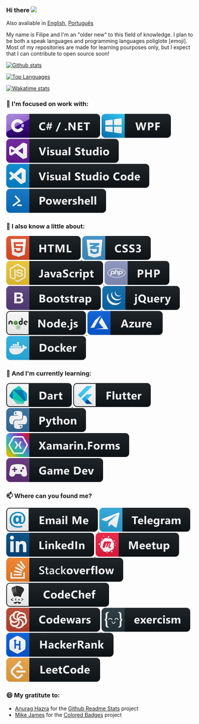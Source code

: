 ### Hi there <img src="https://raw.githubusercontent.com/MartinHeinz/MartinHeinz/master/wave.gif" width="30px">

Also avaliable in  [English](https://github.com/filimor/filimor/edit/main/README.md), [Português](https://github.com/filimor/filimor/edit/main/README.pt-BR.md)

My name is Filipe and I'm an "older new" to this field of knowledge. I plan to be both a speak languages and programming languages poliglote [emoji]. Most of my repositories are made for learning pourposes only, but I expect that I can contribute to open source soon!

[![Github stats](https://github-readme-stats.vercel.app/api?username=filimor&count_private=true&show_icons=true&include_all_commits=true&custom_title=What%20I've%20done)](https://github.com/filimor/github-readme-stats)

[![Top Languages](https://github-readme-stats.vercel.app/api/top-langs/?username=filimor&langs_count=10&layout=compact&custom_title=About%20what%20I've%20done)](https://github.com/filimor/github-readme-stats)

[![Wakatime stats](https://github-readme-stats.vercel.app/api/wakatime?username=filimor&custom_title=How%20much%20I've%20been%20doing)](https://github.com/filimor/github-readme-stats)

### 🔭 I'm focused on work with:

 <a href="#">
  <img src="https://github.com/MikeCodesDotNET/ColoredBadges/blob/master/svg/dev/languages/csharp_dotnet.svg" alt="C# / .NET" style="vertical-align:top margin:6px 4px">
 </a>
 <a href="#">
  <img src="https://github.com/MikeCodesDotNET/ColoredBadges/blob/master/svg/dev/frameworks/wpf.svg" alt="WPF" style="vertical-align:top margin:6px 4px">
 </a>
 <a href="#">
  <img src="https://github.com/MikeCodesDotNET/ColoredBadges/blob/master/svg/dev/tools/visualstudio.svg" alt="Visual Studio" style="vertical-align:top margin:6px 4px">
 </a>
 <a href="#">
  <img src="https://github.com/MikeCodesDotNET/ColoredBadges/blob/master/svg/dev/tools/visualstudio_code.svg" alt="VS Code" style="vertical-align:top margin:6px 4px">
 </a>
 <a href="#">
  <img src="https://github.com/MikeCodesDotNET/ColoredBadges/blob/master/svg/dev/tools/powershell.svg" alt="Power Shell" style="vertical-align:top margin:6px 4px">
 </a>

### 🌱 I also know a little about:

 <a href="#">
  <img src="https://github.com/MikeCodesDotNET/ColoredBadges/blob/master/svg/dev/languages/html.svg" alt="HTML5" style="vertical-align:top margin:6px 4px">
 </a>
 <a href="#">
  <img src="https://github.com/MikeCodesDotNET/ColoredBadges/blob/master/svg/dev/languages/css3.svg" alt="CSS3" style="vertical-align:top margin:6px 4px">
 </a>
 <a href="#">
  <img src="https://github.com/MikeCodesDotNET/ColoredBadges/blob/master/svg/dev/languages/js.svg" alt="JavaScript" style="vertical-align:top margin:6px 4px">
 </a>
 <a href="#">
  <img src="https://github.com/MikeCodesDotNET/ColoredBadges/blob/master/svg/dev/languages/php.svg" alt="PHP" style="vertical-align:top margin:6px 4px">
 </a>
 <a href="#">
  <img src="https://github.com/MikeCodesDotNET/ColoredBadges/blob/master/svg/dev/frameworks/bootstrap.svg" alt="Bootstrap" style="vertical-align:top margin:6px 4px">
 </a>
 <a href="#">
  <img src="https://github.com/MikeCodesDotNET/ColoredBadges/blob/master/svg/dev/frameworks/jquery.svg" alt="jQuery" style="vertical-align:top margin:6px 4px">
 </a>
 <a href="#">
  <img src="https://github.com/MikeCodesDotNET/ColoredBadges/blob/master/svg/dev/frameworks/nodejs.svg" alt="Node.JS" style="vertical-align:top margin:6px 4px">
 </a>
 <a href="#">
  <img src="https://github.com/MikeCodesDotNET/ColoredBadges/blob/master/svg/dev/services/azure.svg" alt="Microsoft Azure" style="vertical-align:top margin:6px 4px">
 </a>
 <a href="#">
  <img src="https://github.com/MikeCodesDotNET/ColoredBadges/blob/master/svg/dev/tools/docker.svg" alt="Docker" style="vertical-align:top margin:6px 4px">
 </a>

### 🌱 And I'm currently learning:

 <a href="#">
  <img src="https://github.com/MikeCodesDotNET/ColoredBadges/blob/master/svg/dev/languages/dart_colour.svg" alt="Dart" style="vertical-align:top margin:6px 4px">
 </a>
 <a href="#">
  <img src="https://github.com/MikeCodesDotNET/ColoredBadges/blob/master/svg/dev/frameworks/flutter.svg" alt="Flutter" style="vertical-align:top margin:6px 4px">
 </a>
 <a href="#">
  <img src="https://github.com/MikeCodesDotNET/ColoredBadges/blob/master/svg/dev/languages/python.svg" alt="Python" style="vertical-align:top margin:6px 4px">
 </a>
 <a href="#">
  <img src="https://github.com/MikeCodesDotNET/ColoredBadges/blob/master/svg/dev/frameworks/xamarin_forms.svg" alt="Xamarin Forms" style="vertical-align:top margin:6px 4px">
 </a>
 <a href="#">
  <img src="https://github.com/MikeCodesDotNET/ColoredBadges/blob/master/svg/dev/misc/gamedev.svg" alt="Game Development" style="vertical-align:top margin:6px 4px">
 </a>
 

### 📫 Where can you found me?

 <a href="#">
  <img src="https://github.com/MikeCodesDotNET/ColoredBadges/blob/master/svg/social/email_me.svg" alt="E-mail" style="vertical-align:top margin:6px 4px">
 </a>
 <a href="#">
  <img src="https://github.com/MikeCodesDotNET/ColoredBadges/blob/master/svg/social/telegram.svg" alt="Telegram" style="vertical-align:top margin:6px 4px">
 </a>
 <a href="#">
  <img src="https://github.com/MikeCodesDotNET/ColoredBadges/blob/master/svg/social/linkedin.svg" alt="LinkedIn" style="vertical-align:top margin:6px 4px">
 </a>
 <a href="#">
  <img src="https://github.com/MikeCodesDotNET/ColoredBadges/blob/master/svg/social/meetup.svg" alt="Meetup" style="vertical-align:top margin:6px 4px">
 </a>
 <a href="#">
  <img src="https://github.com/MikeCodesDotNET/ColoredBadges/blob/master/svg/social/stackoverflow.svg" alt="Stack Overflow" style="vertical-align:top margin:6px 4px">
 </a>
 <a href="#">
  <img src="https://github.com/MikeCodesDotNET/ColoredBadges/blob/master/svg/dev/services/codechef.svg" alt="Code Chef" style="vertical-align:top margin:6px 4px">
 </a>
 <a href="#">
  <img src="https://github.com/MikeCodesDotNET/ColoredBadges/blob/master/svg/dev/services/codewars.svg" alt="Code Wars" style="vertical-align:top margin:6px 4px">
 </a>
 <a href="#">
  <img src="https://github.com/MikeCodesDotNET/ColoredBadges/blob/master/svg/dev/services/excercism.svg" alt="Exercism" style="vertical-align:top margin:6px 4px">
 </a>
 <a href="#">
  <img src="https://github.com/MikeCodesDotNET/ColoredBadges/blob/master/svg/dev/services/hackerrank.svg" alt="Hacker Rank" style="vertical-align:top margin:6px 4px">
 </a>
 <a href="#">
  <img src="https://github.com/MikeCodesDotNET/ColoredBadges/blob/master/svg/dev/services/leetcode.svg" alt="Leet Code" style="vertical-align:top margin:6px 4px">
 </a>

### 😄 My gratitute to:

- [Anurag Hazra](https://github.com/anuraghazra) for the [Github Readme Stats](https://github.com/anuraghazra/github-readme-stats) project
- [Mike James](https://github.com/MikeCodesDotNET) for the [Colored Badges](https://github.com/MikeCodesDotNET/ColoredBadges) project
